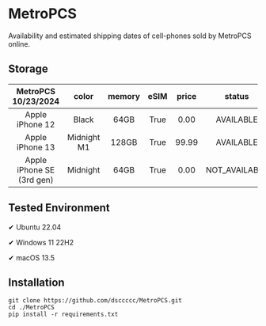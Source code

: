 # MetroPCS
Availability and estimated shipping dates of cell-phones sold by MetroPCS online.
## Storage
|MetroPCS 10/23/2024|color|memory|eSIM|price|status|shipping from|shipping to|
|:--:|:--:|:--:|:--:|:--:|:--:|:--:|:--:|
|Apple iPhone 12|Black|64GB|True|0.00|AVAILABLE|10/23/2024|10/28/2024|
|Apple iPhone 13|Midnight M1|128GB|True|99.99|AVAILABLE|10/23/2024|10/28/2024|
|Apple iPhone SE (3rd gen)|Midnight|64GB|True|0.00|NOT_AVAILABLE|10/30/2024|11/05/2024|

## Tested Environment
✔ Ubuntu 22.04

✔ Windows 11 22H2

✔ macOS 13.5
## Installation
```
git clone https://github.com/dsccccc/MetroPCS.git
cd ./MetroPCS
pip install -r requirements.txt
```

